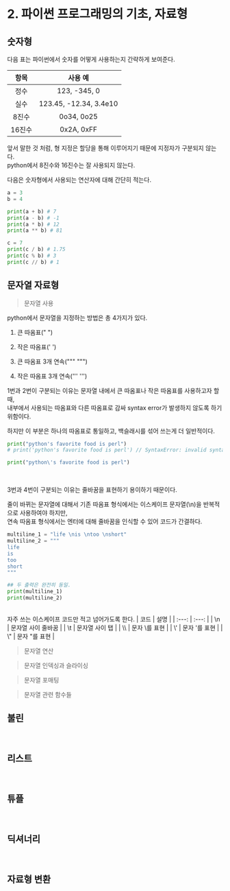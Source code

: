 # 2. 파이썬 프로그래밍의 기초, 자료형

## 숫자형

다음 표는 파이썬에서 숫자를 어떻게 사용하는지 간략하게 보여준다.

|  항목  |        사용 예         |
| :----: | :--------------------: |
|  정수  |      123, -345, 0      |
|  실수  | 123.45, -12.34, 3.4e10 |
| 8진수  |       0o34, 0o25       |
| 16진수 |       0x2A, 0xFF       |

앞서 말한 것 처럼, 형 지정은 할당을 통해 이루어지기 때문에 지정자가 구분되지 않는다.<br/>
python에서 8진수와 16진수는 잘 사용되지 않는다.

다음은 숫자형에서 사용되는 연산자에 대해 간단히 적는다.

```python
a = 3
b = 4

print(a + b) # 7
print(a - b) # -1
print(a * b) # 12
print(a ** b) # 81

c = 7
print(c / b) # 1.75
print(c % b) # 3
print(c // b) # 1
```

## 문자열 자료형

> 문자열 사용

python에서 문자열을 지정하는 방법은 총 4가지가 있다.

1. 큰 따옴표(" ")

2. 작은 따옴표(' ')

3. 큰 따옴표 3개 연속(""" """)

4. 작은 따옴표 3개 연속(''' ''')

1번과 2번이 구분되는 이유는 문자열 내에서 큰 따옴표나 작은 따옴표를 사용하고자 할 때, <br/>
내부에서 사용되는 따옴표와 다른 따옴표로 감싸 syntax error가 발생하지 않도록 하기 위함이다.

하지만 이 부분은 하나의 따옴표로 통일하고, 백슬래시를 섞어 쓰는게 더 일반적이다.

```python
print("python's favorite food is perl")
# print('python's favorite food is perl') // SyntaxError: invalid syntax

print("python\'s favorite food is perl")
```

<br/>

3번과 4번이 구분되는 이유는 줄바꿈을 표현하기 용이하기 때문이다.

줄이 바뀌는 문자열에 대해서 기존 따옴표 형식에서는 이스케이프 문자열(\n)을 반복적으로 사용하여야 하지만, <br/>
연속 따옴표 형식에서는 엔터에 대해 줄바꿈을 인식할 수 있어 코드가 간결하다.

```python
multiline_1 = "life \nis \ntoo \nshort"
multiline_2 = """
life
is
too
short
"""

## 두 출력은 완전히 동일.
print(multiline_1)
print(multiline_2)
```

<br/>
자주 쓰는 이스케이프 코드만 적고 넘어가도록 한다.
| 코드 | 설명 |
| :---: | :---: |
| \n | 문자열 사이 줄바꿈 |
| \t | 문자열 사이 탭 |
| \\ | 문자 \를 표현 |
| \' | 문자 '를 표현 |
| \" | 문자 "를 표현 |

<br/>

> 문자열 연산

> 문자열 인덱싱과 슬라이싱

> 문자열 포매팅

> 문자열 관련 함수들

## 불린

<br/>

## 리스트

<br/>

## 튜플

<br/>

## 딕셔너리

<br/>

## 자료형 변환

<br/>
